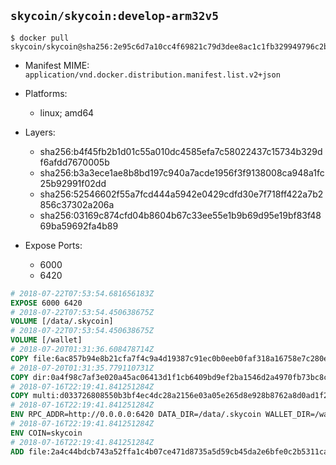 ## `skycoin/skycoin:develop-arm32v5`

```console
$ docker pull skycoin/skycoin@sha256:2e95c6d7a10cc4f69821c79d3dee8ac1c1fb329949796c2b04f81faddef8b4f0
```

- Manifest MIME: `application/vnd.docker.distribution.manifest.list.v2+json`
- Platforms:
	- linux; amd64

- Layers:
    - sha256:b4f45fb2b1d01c55a010dc4585efa7c58022437c15734b329df6afdd7670005b
    - sha256:b3a3ece1ae8b8bd197c940a7acde1956f3f9138008ca948a1fc25b92991f02dd
    - sha256:52546602f55a7fcd444a5942e0429cdfd30e7f718ff422a7b2856c37302a206a
    - sha256:03169c874cfd04b8604b67c33ee55e1b9b69d95e19bf83f4869ba59692fa4b89

- Expose Ports:
	- 6000
    - 6420

```dockerfile
# 2018-07-22T07:53:54.681656183Z
EXPOSE 6000 6420
# 2018-07-22T07:53:54.450638675Z
VOLUME [/data/.skycoin]
# 2018-07-22T07:53:54.450638675Z
VOLUME [/wallet]
# 2018-07-20T01:31:36.608478714Z
COPY file:6ac857b94e8b21cfa7f4c9a4d19387c91ec0b0eeb0faf318a16758e7c280e791 in /usr/local/bin/docker_launcher.sh
# 2018-07-20T01:31:35.779110731Z
COPY dir:0a4f98c7af3e020a45ac06413d1f1cb6409bd9ef2ba1546d2a4970fb73bc8c31 in /usr/local/skycoin/src/gui/static
# 2018-07-16T22:19:41.841251284Z
COPY multi:d033726808550b3bf4ec4dc28a2156e03a05e265d8e928b8762a8d0ad1f2583e in /usr/bin/
# 2018-07-16T22:19:41.841251284Z
ENV RPC_ADDR=http://0.0.0.0:6420 DATA_DIR=/data/.skycoin WALLET_DIR=/wallet WALLET_NAME=.wlt
# 2018-07-16T22:19:41.841251284Z
ENV COIN=skycoin
# 2018-07-16T22:19:41.841251284Z
ADD file:2a4c44bdcb743a52ffa1c4b07ce471d8735a5d59cb45da2e6bfe0c2b5311ca90 in /
```
